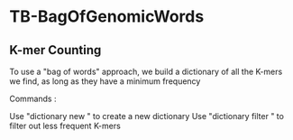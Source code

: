 # TB-BagOfGenomicWords

## K-mer Counting

To use a "bag of words" approach, we build a dictionary of all the K-mers we find, 
as long as they have a minimum frequency

Commands :

Use "dictionary new <dictionaryName> <sourceFile>" to create a new dictionary
Use "dictionary filter <dictionaryName>" to filter out less frequent K-mers



